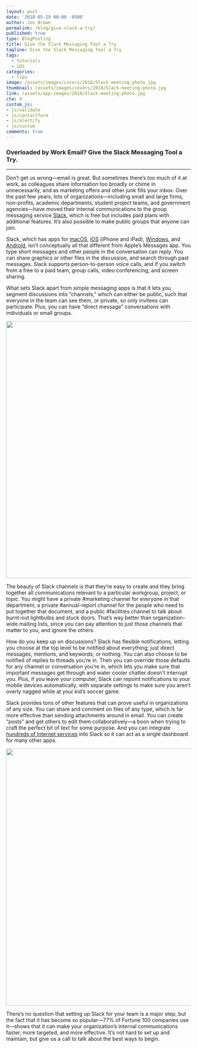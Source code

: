 ```yaml
---
layout: post
date: '2018-05-29 00:00 -0500'
author: Jon Brown
permalink: /blog/give-slack-a-try/
published: true
type: BlogPosting
title: Give the Slack Messaging Tool a Try
tagline: Give the Slack Messaging Tool a Try
tags:
  - tutorials
  - iOS
categories:
  - tips
image: /assets/images/covers/2018/Slack-meeting-photo.jpg
thumbnail: /assets/images/covers/2018/Slack-meeting-photo.jpg
link: /assets/app-images/2018/Slack-meeting-photo.jpg
cta: 4
custom_js:
- js/validate
- js/contactform
- js/alertify
- js/custom
comments: true
---
```

### Overloaded by Work Email? Give the Slack Messaging Tool a Try.
---

Don’t get us wrong—email is great. But sometimes there’s too much of it at work, as colleagues share information too broadly or chime in unnecessarily, and as marketing offers and other junk fills your inbox. Over the past few years, lots of organizations—including small and large firms, non-profits, academic departments, student project teams, and government agencies—have moved their internal communications to the group messaging service [Slack](https://slack.com/), which is free but includes paid plans with additional features. It’s also possible to make public groups that anyone can join.

Slack, which has apps for [macOS](https://slack.com/downloads/osx), [iOS](https://slack.com/downloads/ios) (iPhone and iPad), [Windows](https://slack.com/downloads/windows), and [Android](https://slack.com/downloads/android), isn’t conceptually all that different from Apple’s Messages app. You type short messages and other people in the conversation can reply. You can share graphics or other files in the discussion, and search through past messages. Slack supports person-to-person voice calls, and if you switch from a free to a paid team, group calls, video conferencing, and screen sharing.

What sets Slack apart from simple messaging apps is that it lets you segment discussions into “channels,” which can either be public, such that everyone in the team can see them, or private, so only invitees can participate. Plus, you can have “direct message” conversations with individuals or small groups.

<img src="{{ site.site_cdn }}/assets/images/blog/2018/slack/Slack-apps.png" class="img-fluid rounded m-2" width="700" />

The beauty of Slack channels is that they’re easy to create and they bring together all communications relevant to a particular workgroup, project, or topic. You might have a private #marketing channel for everyone in that department, a private #annual-report channel for the people who need to put together that document, and a public #facilities channel to talk about burnt-out lightbulbs and stuck doors. That’s way better than organization-wide mailing lists, since you can pay attention to just those channels that matter to you, and ignore the others.

How do you keep up on discussions? Slack has flexible notifications, letting you choose at the top level to be notified about everything; just direct messages, mentions, and keywords; or nothing. You can also choose to be notified of replies to threads you’re in. Then you can override those defaults for any channel or conversation you’re in, which lets you make sure that important messages get through and water cooler chatter doesn’t interrupt you. Plus, if you leave your computer, Slack can repoint notifications to your mobile devices automatically, with separate settings to make sure you aren’t overly nagged while at your kid’s soccer game.

Slack provides tons of other features that can prove useful in organizations of any size. You can share and comment on files of any type, which is far more effective than sending attachments around in email. You can create “posts” and get others to edit them collaboratively—a boon when trying to craft the perfect bit of text for some purpose. And you can integrate [hundreds of Internet services](https://slack.com/apps) into Slack so it can act as a single dashboard for many other apps.

<img src="{{ site.site_cdn }}/assets/images/blog/2018/slack/Slack-for-iPad.png" class="img-fluid rounded m-2" width="700" />

There’s no question that setting up Slack for your team is a major step, but the fact that it has become so popular—77% of Fortune 100 companies use it—shows that it can make your organization’s internal communications faster, more targeted, and more effective. It’s not hard to set up and maintain, but give us a call to talk about the best ways to begin.